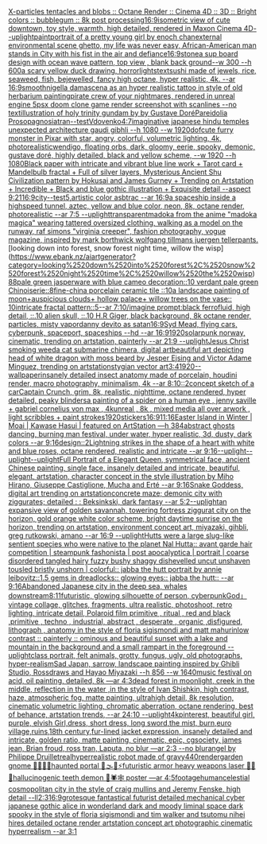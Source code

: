 [X-particles tentacles and blobs :: Octane Render :: Cinema 4D :: 3D :: Bright colors :: bubblegum :: 8k post processing](https://www.ebank.nz/aiartgenerator?category=X-particles%2520tentacles%2520and%2520blobs%2520%3A%3A%2520Octane%2520Render%2520%3A%3A%2520Cinema%25204D%2520%3A%3A%25203D%2520%3A%3A%2520Bright%2520colors%2520%3A%3A%2520bubblegum%2520%3A%3A%25208k%2520post%2520processing)[16:9](https://www.ebank.nz/aiartgenerator?category=16%3A9)[isometric view of cute downtown, toy style, warmth, high detailed, rendered in Maxon Cinema 4D](https://www.ebank.nz/aiartgenerator?category=isometric%2520view%2520of%2520cute%2520downtown%2C%2520toy%2520style%2C%2520warmth%2C%2520high%2520detailed%2C%2520rendered%2520in%2520Maxon%2520Cinema%25204D)[--uplight](https://www.ebank.nz/aiartgenerator?category=--uplight)[paint](https://www.ebank.nz/aiartgenerator?category=paint)[portrait of a pretty young girl by enoch chan](https://www.ebank.nz/aiartgenerator?category=portrait%2520of%2520a%2520pretty%2520young%2520girl%2520by%2520enoch%2520chan)[external environmental scene ghetto, my life was never easy, African-American man stands in City with his fist in the air and defiance](https://www.ebank.nz/aiartgenerator?category=external%2520environmental%2520scene%2520ghetto%2C%2520my%2520life%2520was%2520never%2520easy%2C%2520African-American%2520man%2520stands%2520in%2520City%2520with%2520his%2520fist%2520in%2520the%2520air%2520and%2520defiance)[16:9](https://www.ebank.nz/aiartgenerator?category=16%3A9)[stone](https://www.ebank.nz/aiartgenerator?category=stone)[a sup board design with ocean wave pattern, top view , blank back ground--w 300 --h 600](https://www.ebank.nz/aiartgenerator?category=a%2520sup%2520board%2520design%2520with%2520ocean%2520wave%2520pattern%2C%2520top%2520view%2520%2C%2520blank%2520back%2520ground--w%2520300%2520--h%2520600)[a scary yellow duck drawing, horror](https://www.ebank.nz/aiartgenerator?category=a%2520scary%2520yellow%2520duck%2520drawing%2C%2520horror)[lights](https://www.ebank.nz/aiartgenerator?category=lights)[text](https://www.ebank.nz/aiartgenerator?category=text)[sushi made of jewels, rice, seaweed, fish, bejewelled, fancy high octane, hyper realistic, 4k. --ar 16:9](https://www.ebank.nz/aiartgenerator?category=sushi%2520made%2520of%2520jewels%2C%2520rice%2C%2520seaweed%2C%2520fish%2C%2520bejewelled%2C%2520fancy%2520high%2520octane%2C%2520hyper%2520realistic%2C%25204k.%2520--ar%252016%3A9)[smooth](https://www.ebank.nz/aiartgenerator?category=smooth)[nigella damascena as an hyper realistic tattoo in style of old herbarium painting](https://www.ebank.nz/aiartgenerator?category=nigella%2520damascena%2520as%2520an%2520hyper%2520realistic%2520tattoo%2520in%2520style%2520of%2520old%2520herbarium%2520painting)[pirate crew of your nightmares, rendered in unreal engine 5](https://www.ebank.nz/aiartgenerator?category=pirate%2520crew%2520of%2520your%2520nightmares%2C%2520rendered%2520in%2520unreal%2520engine%25205)[psx doom clone game render screenshot with scanlines --no text](https://www.ebank.nz/aiartgenerator?category=psx%2520doom%2520clone%2520game%2520render%2520screenshot%2520with%2520scanlines%2520--no%2520text)[illustration of holy trinity gundam by by Gustave Doré](https://www.ebank.nz/aiartgenerator?category=illustration%2520of%2520holy%2520trinity%2520gundam%2520by%2520by%2520Gustave%2520Dor%C3%A9)[Pareidolia Prosopagnosia](https://www.ebank.nz/aiartgenerator?category=Pareidolia%2520Prosopagnosia)[tran](https://www.ebank.nz/aiartgenerator?category=tran)[--test](https://www.ebank.nz/aiartgenerator?category=--test)[Vdovenko](https://www.ebank.nz/aiartgenerator?category=Vdovenko)[4:7](https://www.ebank.nz/aiartgenerator?category=4%3A7)[imaginative japanese hindu temples unexpected architecture gaudi gibhli --h 1080 --w 1920](https://www.ebank.nz/aiartgenerator?category=imaginative%2520japanese%2520hindu%2520temples%2520unexpected%2520architecture%2520gaudi%2520gibhli%2520--h%25201080%2520--w%25201920)[dof](https://www.ebank.nz/aiartgenerator?category=dof)[cute furry monster in Pixar with star, angry, colorful, volumetric lighting, 4k, photorealistic](https://www.ebank.nz/aiartgenerator?category=cute%2520furry%2520monster%2520in%2520Pixar%2520with%2520star%2C%2520angry%2C%2520colorful%2C%2520volumetric%2520lighting%2C%25204k%2C%2520photorealistic)[wendigo, floating orbs, dark, gloomy, eerie, spooky, demonic, gustave doré, highly detailed, black and yellow scheme, --w 1920 --h 1080](https://www.ebank.nz/aiartgenerator?category=wendigo%2C%2520floating%2520orbs%2C%2520dark%2C%2520gloomy%2C%2520eerie%2C%2520spooky%2C%2520demonic%2C%2520gustave%2520dor%C3%A9%2C%2520highly%2520detailed%2C%2520black%2520and%2520yellow%2520scheme%2C%2520--w%25201920%2520--h%25201080)[Black paper with intricate and vibrant blue line work + Tarot card + Mandelbulb fractal + Full of silver layers, Mysterious Ancient Shu Civilization pattern by Hokusai and James Gurney + Trending on Artstation + Incredible + Black and blue gothic illustration + Exquisite detail --aspect 9:21](https://www.ebank.nz/aiartgenerator?category=Black%2520paper%2520with%2520intricate%2520and%2520vibrant%2520blue%2520line%2520work%2520%2B%2520Tarot%2520card%2520%2B%2520Mandelbulb%2520fractal%2520%2B%2520Full%2520of%2520silver%2520layers%2C%2520Mysterious%2520Ancient%2520Shu%2520Civilization%2520pattern%2520by%2520Hokusai%2520and%2520James%2520Gurney%2520%2B%2520Trending%2520on%2520Artstation%2520%2B%2520Incredible%2520%2B%2520Black%2520and%2520blue%2520gothic%2520illustration%2520%2B%2520Exquisite%2520detail%2520--aspect%25209%3A21)[16:9](https://www.ebank.nz/aiartgenerator?category=16%3A9)[city](https://www.ebank.nz/aiartgenerator?category=city)[--test](https://www.ebank.nz/aiartgenerator?category=--test)[5,](https://www.ebank.nz/aiartgenerator?category=5%2C)[artistic color asbtrac --ar 16:9](https://www.ebank.nz/aiartgenerator?category=artistic%2520color%2520asbtrac%2520--ar%252016%3A9)[a spaceship inside a highspeed tunnel, aztec, yellow and blue color, neon, 8k, octane render, photorealistic --ar 7:5 --uplight](https://www.ebank.nz/aiartgenerator?category=a%2520spaceship%2520inside%2520a%2520highspeed%2520tunnel%2C%2520aztec%2C%2520yellow%2520and%2520blue%2520color%2C%2520neon%2C%25208k%2C%2520octane%2520render%2C%2520photorealistic%2520--ar%25207%3A5%2520--uplight)[transparent](https://www.ebank.nz/aiartgenerator?category=transparent)[madoka from the anime "madoka magica" wearing tattered oversized clothing, walking as a model on the runway, raf simons "virginia creeper", fashion photography, vogue magazine, inspired by mark borthwick wolfgang tillmans juergen teller](https://www.ebank.nz/aiartgenerator?category=madoka%2520from%2520the%2520anime%2520%22madoka%2520magica%22%2520wearing%2520tattered%2520oversized%2520clothing%2C%2520walking%2520as%2520a%2520model%2520on%2520the%2520runway%2C%2520raf%2520simons%2520%22virginia%2520creeper%22%2C%2520fashion%2520photography%2C%2520vogue%2520magazine%2C%2520inspired%2520by%2520mark%2520borthwick%2520wolfgang%2520tillmans%2520juergen%2520teller)[pants.](https://www.ebank.nz/aiartgenerator?category=pants.)[looking down into forest, snow forest night time, willow the wisp](https://www.ebank.nz/aiartgenerator?category=looking%2520down%2520into%2520forest%2C%2520snow%2520forest%2520night%2520time%2C%2520willow%2520the%2520wisp)[88](https://www.ebank.nz/aiartgenerator?category=88)[pale green jasperware with blue cameo decoration::10 verdant pale green Chinoiserie::8fine-china porcelain ceramic tile ::10a landscape painting of moon+auspicious clouds+ hollow palace+ willow trees on the vase:: 10intricate fractal pattern::5--ar 7:10](https://www.ebank.nz/aiartgenerator?category=pale%2520green%2520jasperware%2520with%2520blue%2520cameo%2520decoration%3A%3A10%2520verdant%2520pale%2520green%2520Chinoiserie%3A%3A8fine-china%2520porcelain%2520ceramic%2520tile%2520%3A%3A10a%2520landscape%2520painting%2520of%2520moon%2Bauspicious%2520clouds%2B%2520hollow%2520palace%2B%2520willow%2520trees%2520on%2520the%2520vase%3A%3A%252010intricate%2520fractal%2520pattern%3A%3A5--ar%25207%3A10)[/imagine prompt:black ferrofluid, high detail, ::.10 alien skull, ::.10 H.R Giger, black background, 8k octane render, particles, misty vapor](https://www.ebank.nz/aiartgenerator?category=/imagine%2520prompt%3Ablack%2520ferrofluid%2C%2520high%2520detail%2C%2520%3A%3A.10%2520alien%2520skull%2C%2520%3A%3A.10%2520H.R%2520Giger%2C%2520black%2520background%2C%25208k%2520octane%2520render%2C%2520particles%2C%2520misty%2520vapor)[danny devito as satan](https://www.ebank.nz/aiartgenerator?category=danny%2520devito%2520as%2520satan)[16:9](https://www.ebank.nz/aiartgenerator?category=16%3A9)[Syd Mead, flying cars, cyberpunk, spaceport, spaceships --hd --ar 16:9](https://www.ebank.nz/aiartgenerator?category=Syd%2520Mead%2C%2520flying%2520cars%2C%2520cyberpunk%2C%2520spaceport%2C%2520spaceships%2520--hd%2520--ar%252016%3A9)[1920](https://www.ebank.nz/aiartgenerator?category=1920)[solarpunk norway, cinematic, trending on artstation, painterly --ar 21:9 --uplight](https://www.ebank.nz/aiartgenerator?category=solarpunk%2520norway%2C%2520cinematic%2C%2520trending%2520on%2520artstation%2C%2520painterly%2520--ar%252021%3A9%2520--uplight)[Jesus Christ smoking weed](https://www.ebank.nz/aiartgenerator?category=Jesus%2520Christ%2520smoking%2520weed)[a cat submarine chimera, digital art](https://www.ebank.nz/aiartgenerator?category=a%2520cat%2520submarine%2520chimera%2C%2520digital%2520art)[beautiful art depicting head of white dragon with moss beard by Jesper Ejsing and Victor Adame Minguez, trending on artstation](https://www.ebank.nz/aiartgenerator?category=beautiful%2520art%2520depicting%2520head%2520of%2520white%2520dragon%2520with%2520moss%2520beard%2520by%2520Jesper%2520Ejsing%2520and%2520Victor%2520Adame%2520Minguez%2C%2520trending%2520on%2520artstation)[stygian vector art](https://www.ebank.nz/aiartgenerator?category=stygian%2520vector%2520art)[3:4](https://www.ebank.nz/aiartgenerator?category=3%3A4)[1920](https://www.ebank.nz/aiartgenerator?category=1920)[--wallpaper](https://www.ebank.nz/aiartgenerator?category=--wallpaper)[insanely detailed insect anatomy made of porcelain, houdini render, macro photography,  minimalism, 4k --ar 8:10](https://www.ebank.nz/aiartgenerator?category=insanely%2520detailed%2520insect%2520anatomy%2520made%2520of%2520porcelain%2C%2520houdini%2520render%2C%2520macro%2520photography%2C%2520%2520minimalism%2C%25204k%2520--ar%25208%3A10)[::2](https://www.ebank.nz/aiartgenerator?category=%3A%3A2)[concept sketch of a car](https://www.ebank.nz/aiartgenerator?category=concept%2520sketch%2520of%2520a%2520car)[Captain Crunch, grim, 8k, realistic, nighttime, octane rendered, hyper detailed, peaky blinders](https://www.ebank.nz/aiartgenerator?category=Captain%2520Crunch%2C%2520grim%2C%25208k%2C%2520realistic%2C%2520nighttime%2C%2520octane%2520rendered%2C%2520hyper%2520detailed%2C%2520peaky%2520blinders)[a painting of  a spider on a human eye    , jenny saville +  gabriel cornelius von max  , 4kunreal , 8k , mixed media all over arwork , light scribbles + paint strokes](https://www.ebank.nz/aiartgenerator?category=a%2520painting%2520of%2520%2520a%2520spider%2520on%2520a%2520human%2520eye%2520%2520%2520%2520%2C%2520jenny%2520saville%2520%2B%2520%2520gabriel%2520cornelius%2520von%2520max%2520%2520%2C%25204kunreal%2520%2C%25208k%2520%2C%2520mixed%2520media%2520all%2520over%2520arwork%2520%2C%2520light%2520scribbles%2520%2B%2520paint%2520strokes)[1920](https://www.ebank.nz/aiartgenerator?category=1920)[stickers](https://www.ebank.nz/aiartgenerator?category=stickers)[16:9](https://www.ebank.nz/aiartgenerator?category=16%3A9)[11:16](https://www.ebank.nz/aiartgenerator?category=11%3A16)[Easter Island in Winter | Moai | Kawase Hasui | featured on ArtStation —h 384](https://www.ebank.nz/aiartgenerator?category=Easter%2520Island%2520in%2520Winter%2520%7C%2520Moai%2520%7C%2520Kawase%2520Hasui%2520%7C%2520featured%2520on%2520ArtStation%2520%E2%80%94h%2520384)[abstract ghosts dancing, burning man festival, under water,  hyper realistic, 3d, dusty,  dark colors  --ar 9:16](https://www.ebank.nz/aiartgenerator?category=abstract%2520ghosts%2520dancing%2C%2520burning%2520man%2520festival%2C%2520under%2520water%2C%2520%2520hyper%2520realistic%2C%25203d%2C%2520dusty%2C%2520%2520dark%2520colors%2520%2520--ar%25209%3A16)[design::2](https://www.ebank.nz/aiartgenerator?category=design%3A%3A2)[Lightning strikes in the shape of a heart with white and blue roses, octane rendered, realistic and intricate --ar 9:16](https://www.ebank.nz/aiartgenerator?category=Lightning%2520strikes%2520in%2520the%2520shape%2520of%2520a%2520heart%2520with%2520white%2520and%2520blue%2520roses%2C%2520octane%2520rendered%2C%2520realistic%2520and%2520intricate%2520--ar%25209%3A16)[--uplight](https://www.ebank.nz/aiartgenerator?category=--uplight)[--uplight](https://www.ebank.nz/aiartgenerator?category=--uplight)[--uplight](https://www.ebank.nz/aiartgenerator?category=--uplight)[Full Portrait of a Elegant Queen, symmetrical face, ancient Chinese painting, single face, insanely detailed and intricate, beautiful, elegant, artstation, character concept in the style illustration by Miho Hirano, Giuseppe Castiglione, Mucha and Erté --ar 9:16](https://www.ebank.nz/aiartgenerator?category=Full%2520Portrait%2520of%2520a%2520Elegant%2520Queen%2C%2520symmetrical%2520face%2C%2520ancient%2520Chinese%2520painting%2C%2520single%2520face%2C%2520insanely%2520detailed%2520and%2520intricate%2C%2520beautiful%2C%2520elegant%2C%2520artstation%2C%2520character%2520concept%2520in%2520the%2520style%2520illustration%2520by%2520Miho%2520Hirano%2C%2520Giuseppe%2520Castiglione%2C%2520Mucha%2520and%2520Ert%C3%A9%2520--ar%25209%3A16)[Snake Goddess, digital art trending on artstation](https://www.ebank.nz/aiartgenerator?category=Snake%2520Goddess%2C%2520digital%2520art%2520trending%2520on%2520artstation)[concrete maze; demonic city with ziggurates; detailed : : Beksinkski, dark fantasy --ar 5:2](https://www.ebank.nz/aiartgenerator?category=concrete%2520maze%3B%2520demonic%2520city%2520with%2520ziggurates%3B%2520detailed%2520%3A%2520%3A%2520Beksinkski%2C%2520dark%2520fantasy%2520--ar%25205%3A2)[--uplight](https://www.ebank.nz/aiartgenerator?category=--uplight)[an expansive view of golden savannah, towering fortress ziggurat city on the horizon, gold orange white color scheme, bright daytime sunrise on the horizon, trending on artstation, environment concept art, miyazaki, gihbli, greg rutkowski, amano --ar 16:9 --uplight](https://www.ebank.nz/aiartgenerator?category=an%2520expansive%2520view%2520of%2520golden%2520savannah%2C%2520towering%2520fortress%2520ziggurat%2520city%2520on%2520the%2520horizon%2C%2520gold%2520orange%2520white%2520color%2520scheme%2C%2520bright%2520daytime%2520sunrise%2520on%2520the%2520horizon%2C%2520trending%2520on%2520artstation%2C%2520environment%2520concept%2520art%2C%2520miyazaki%2C%2520gihbli%2C%2520greg%2520rutkowski%2C%2520amano%2520--ar%252016%3A9%2520--uplight)[Hutts were a large slug-like sentient species who were native to the planet Nal Hutta:: avant garde hair competition | steampunk fashonista | post apocalyptica | portrait | coarse disordered tangled hairy fuzzy bushy shaggy dishevelled uncut unshaven tousled bristly unshorn | colorful:: jabba the hutt portrait by annie leibovitz::1.5 gems in dreadlocks:: glowing eyes:: jabba the hutt::  --ar 9:16](https://www.ebank.nz/aiartgenerator?category=Hutts%2520were%2520a%2520large%2520slug-like%2520sentient%2520species%2520who%2520were%2520native%2520to%2520the%2520planet%2520Nal%2520Hutta%3A%3A%2520avant%2520garde%2520hair%2520competition%2520%7C%2520steampunk%2520fashonista%2520%7C%2520post%2520apocalyptica%2520%7C%2520portrait%2520%7C%2520coarse%2520disordered%2520tangled%2520hairy%2520fuzzy%2520bushy%2520shaggy%2520dishevelled%2520uncut%2520unshaven%2520tousled%2520bristly%2520unshorn%2520%7C%2520colorful%3A%3A%2520jabba%2520the%2520hutt%2520portrait%2520by%2520annie%2520leibovitz%3A%3A1.5%2520gems%2520in%2520dreadlocks%3A%3A%2520glowing%2520eyes%3A%3A%2520jabba%2520the%2520hutt%3A%3A%2520%2520--ar%25209%3A16)[Abandoned Japanese city in the deep sea, whales downstream](https://www.ebank.nz/aiartgenerator?category=Abandoned%2520Japanese%2520city%2520in%2520the%2520deep%2520sea%2C%2520whales%2520downstream)[8:11](https://www.ebank.nz/aiartgenerator?category=8%3A11)[futuristic, glowing silhouette of person, cyberpunk](https://www.ebank.nz/aiartgenerator?category=futuristic%2C%2520glowing%2520silhouette%2520of%2520person%2C%2520cyberpunk)[God」](https://www.ebank.nz/aiartgenerator?category=God%E3%80%8D)[vintage collage, glitches, fragments, ultra realistic, photoshoot, retro lighting, intricate detail, Polaroid film primitive , ritual , red and black ,primitive , techno , industrial, abstract , desperate , organic ,disfigured, lithograph , anatomy in the style of floria sigismondi and matt mahurin](https://www.ebank.nz/aiartgenerator?category=vintage%2520collage%2C%2520glitches%2C%2520fragments%2C%2520ultra%2520realistic%2C%2520photoshoot%2C%2520retro%2520lighting%2C%2520intricate%2520detail%2C%2520Polaroid%2520film%2520primitive%2520%2C%2520ritual%2520%2C%2520red%2520and%2520black%2520%2Cprimitive%2520%2C%2520techno%2520%2C%2520industrial%2C%2520abstract%2520%2C%2520desperate%2520%2C%2520organic%2520%2Cdisfigured%2C%2520lithograph%2520%2C%2520anatomy%2520in%2520the%2520style%2520of%2520floria%2520sigismondi%2520and%2520matt%2520mahurin)[low contrast :: painterly :: ominous and beautiful sunset with a lake and mountain in the background and a small rampart in the foreground --uplight](https://www.ebank.nz/aiartgenerator?category=low%2520contrast%2520%3A%3A%2520painterly%2520%3A%3A%2520ominous%2520and%2520beautiful%2520sunset%2520with%2520a%2520lake%2520and%2520mountain%2520in%2520the%2520background%2520and%2520a%2520small%2520rampart%2520in%2520the%2520foreground%2520--uplight)[class portrait, felt animals, grotty, fungus, ugly, old photographs, hyper-realism](https://www.ebank.nz/aiartgenerator?category=class%2520portrait%2C%2520felt%2520animals%2C%2520grotty%2C%2520fungus%2C%2520ugly%2C%2520old%2520photographs%2C%2520hyper-realism)[Sad Japan, sarrow, landscape painting inspired by Ghibli Studio, Rossdraws and Hayao Miyazaki --h 856 --w 1640](https://www.ebank.nz/aiartgenerator?category=Sad%2520Japan%2C%2520sarrow%2C%2520landscape%2520painting%2520inspired%2520by%2520Ghibli%2520Studio%2C%2520Rossdraws%2520and%2520Hayao%2520Miyazaki%2520--h%2520856%2520--w%25201640)[music festival on acid, oil painting, detailed, 8k —ar 4:3](https://www.ebank.nz/aiartgenerator?category=music%2520festival%2520on%2520acid%2C%2520oil%2520painting%2C%2520detailed%2C%25208k%2520%E2%80%94ar%25204%3A3)[dead forest in moonlight, creek in the middle, reflection in the water ,in the style of Ivan Shishkin, high contrast, haze, atmospheric fog, matte painting, ultrahigh detail, 8k resolution, cinematic volumetric lighting, chromatic aberration, octane rendering, best of behance, artstation trends,   --ar 24:10 --uplight](https://www.ebank.nz/aiartgenerator?category=dead%2520forest%2520in%2520moonlight%2C%2520creek%2520in%2520the%2520middle%2C%2520reflection%2520in%2520the%2520water%2520%2Cin%2520the%2520style%2520of%2520Ivan%2520Shishkin%2C%2520high%2520contrast%2C%2520haze%2C%2520atmospheric%2520fog%2C%2520matte%2520painting%2C%2520ultrahigh%2520detail%2C%25208k%2520resolution%2C%2520cinematic%2520volumetric%2520lighting%2C%2520chromatic%2520aberration%2C%2520octane%2520rendering%2C%2520best%2520of%2520behance%2C%2520artstation%2520trends%2C%2520%2520%2520--ar%252024%3A10%2520--uplight)[4k](https://www.ebank.nz/aiartgenerator?category=4k)[pinterest, beautiful girl, purple, elvish Girl,dress, short dress, long sword,the mist, burn,euro village,ruins,18th century,fur-lined jacket,expression, insanely detailed and intricate, golden ratio, matte painting, cinematic, epic, cgsociety, james jean, Brian froud, ross tran, Laputa, no blur —ar 2:3 --no blur](https://www.ebank.nz/aiartgenerator?category=pinterest%2C%2520beautiful%2520girl%2C%2520purple%2C%2520elvish%2520Girl%2Cdress%2C%2520short%2520dress%2C%2520long%2520sword%2Cthe%2520mist%2C%2520burn%2Ceuro%2520village%2Cruins%2C18th%2520century%2Cfur-lined%2520jacket%2Cexpression%2C%2520insanely%2520detailed%2520and%2520intricate%2C%2520golden%2520ratio%2C%2520matte%2520painting%2C%2520cinematic%2C%2520epic%2C%2520cgsociety%2C%2520james%2520jean%2C%2520Brian%2520froud%2C%2520ross%2520tran%2C%2520Laputa%2C%2520no%2520blur%2520%E2%80%94ar%25202%3A3%2520--no%2520blur)[angel by Philippe Druillet](https://www.ebank.nz/aiartgenerator?category=angel%2520by%2520Philippe%2520Druillet)[real](https://www.ebank.nz/aiartgenerator?category=real)[hyperrealistic robot made of gravy](https://www.ebank.nz/aiartgenerator?category=hyperrealistic%2520robot%2520made%2520of%2520gravy)[440](https://www.ebank.nz/aiartgenerator?category=440)[render](https://www.ebank.nz/aiartgenerator?category=render)[garden gnome 🚧🗿🧩🎲haunted portal 🥥🌫🫧⚡️futuristic armor heavy weapons laser 🌈✨🍄hallucinogenic teeth demon 🦑🕷🕸 poster —ar 4:5](https://www.ebank.nz/aiartgenerator?category=garden%2520gnome%2520%F0%9F%9A%A7%F0%9F%97%BF%F0%9F%A7%A9%F0%9F%8E%B2haunted%2520portal%2520%F0%9F%A5%A5%F0%9F%8C%AB%F0%9F%AB%A7%E2%9A%A1%EF%B8%8Ffuturistic%2520armor%2520heavy%2520weapons%2520laser%2520%F0%9F%8C%88%E2%9C%A8%F0%9F%8D%84hallucinogenic%2520teeth%2520demon%2520%F0%9F%A6%91%F0%9F%95%B7%F0%9F%95%B8%2520poster%2520%E2%80%94ar%25204%3A5)[footage](https://www.ebank.nz/aiartgenerator?category=footage)[human](https://www.ebank.nz/aiartgenerator?category=human)[celestial cosmopolitan city in the style of craig mullins and Jeremy Fenske, high detail --ll](https://www.ebank.nz/aiartgenerator?category=celestial%2520cosmopolitan%2520city%2520in%2520the%2520style%2520of%2520craig%2520mullins%2520and%2520Jeremy%2520Fenske%2C%2520high%2520detail%2520--ll)[2:3](https://www.ebank.nz/aiartgenerator?category=2%3A3)[16:9](https://www.ebank.nz/aiartgenerator?category=16%3A9)[grotesque fantastical futurist detailed mechanical cyber japanese gothic alice in wonderland dark and moody liminal space dark spooky in the style of floria sigismondi and tim walker and tsutomu nihei hires detailed octane render artstation concept art photographic cinematic hyperrealism --ar 3:1](https://www.ebank.nz/aiartgenerator?category=grotesque%2520fantastical%2520futurist%2520detailed%2520mechanical%2520cyber%2520japanese%2520gothic%2520alice%2520in%2520wonderland%2520dark%2520and%2520moody%2520liminal%2520space%2520dark%2520spooky%2520in%2520the%2520style%2520of%2520floria%2520sigismondi%2520and%2520tim%2520walker%2520and%2520tsutomu%2520nihei%2520hires%2520detailed%2520octane%2520render%2520artstation%2520concept%2520art%2520photographic%2520cinematic%2520hyperrealism%2520--ar%25203%3A1)